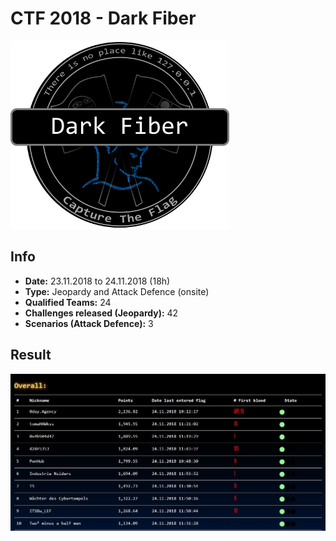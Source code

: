# CTF 2018 - Dark Fiber

![logo](img/logo.png)

## Info
- **Date:** 23.11.2018 to 24.11.2018 (18h)
- **Type:** Jeopardy and Attack Defence (onsite)
- **Qualified Teams:** 24
- **Challenges released (Jeopardy):** 42
- **Scenarios (Attack Defence):** 3

## Result
![top10](img/result.png)
